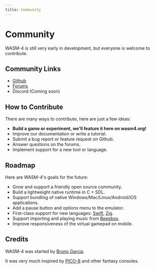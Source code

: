 ```yaml
---
title: Community
---
```


# Community

WASM-4 is still very early in development, but everyone is welcome to contribute.

## Community Links

- [Github](https://github.com/aduros/wasm4)
- [Forums](https://github.com/aduros/wasm4/discussions)
- Discord (Coming soon)

## How to Contribute

There are many ways to contribute, here are just a few ideas:

- **Build a game or experiment, we'll feature it here on wasm4.org!**
- Improve our documentation or write a tutorial.
- Submit a bug report or feature request on Github.
- Answer questions on the forums.
- Implement support for a new tool or language.

## Roadmap

Here are WASM-4's goals for the future:

- Grow and support a friendly open source community.
- Build a lightweight native runtime in C + SDL.
- Support bundling of native Windows/Mac/Linux/Android/iOS applications.
- Add a pause button and options menu to the emulator.
- First-class support for new languages: [Swift](https://swiftwasm.org/),
  [Zig](https://ziglang.org/).
- Support importing and playing music from [Beepbox](https://www.beepbox.co).
- Improve responsiveness of the virtual gamepad on mobile.

## Credits

WASM-4 was started by [Bruno Garcia](https://aduros.com).

It was very much inspired by [PICO-8](https://www.lexaloffle.com/pico-8.php) and other fantasy
consoles.
